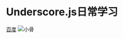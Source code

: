 # Underscore.js日常学习
[百度](http://www.baidu.com)
![小骨](http://img.hb.aicdn.com/f2cec69f5d30f59b6b2fc364909896230fcdb2b3acca9-JPMnov)